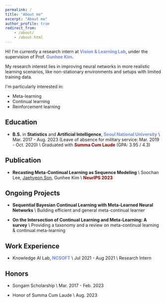 ```yaml
---
permalink: /
title: "About me"
excerpt: "About me"
author_profile: true
redirect_from:
    - /about/
    - /about.html
---
```


Hi! I'm currently a research intern at <a href="https://vision.snu.ac.kr/" style="color: #7289da; text-decoration:none">**Vision & Learning Lab**</a>, under the supervision of Prof. <a href="https://vision.snu.ac.kr/gunhee/" style="color: #7289da; text-decoration:none">**Gunhee Kim**</a>.

My research interest lies in improving neural networks in more realistic learning scenarios, like non-stationary environments and setups with limited training data.

I'm particularly interested in:

-   Meta-learning
-   Continual learning
-   Reinforcement learning

## Education

-   **B.S.** in **Statistics** and **Artificial Intelligence**, <a href="https://en.snu.ac.kr/" style="color: #7289da; text-decoration: none;">**Seoul National University**</a> \\
    Mar. 2017 - Aug. 2023 (Leave of absence for military service: Mar. 2019 - Oct. 2020) \\
    Graduated with <span style="color:darkred">**Summa Cum Laude**</span> (GPA: 3.95 / 4.3)

## Publication    

-   **Recasting Meta-Continual Learning as Sequence Modeling** \\
    Soochan Lee, <u>Jaehyeon Son</u>, Gunhee Kim \\
    <span style="color:darkred">**NeurIPS 2023**</span> 

## Ongoing Projects

-   **Sequential Bayesian Continual Learning with Meta-Learned Neural Networks** \\
    Building efficient and general meta-continual learner

-   **On the Intersection of Continual Learning and Meta-Learning: A survey** \\
    Providing a taxonomy and a review on meta-continual learning & continual meta-learning



## Work Experience

-   Knowledge AI Lab, <a href="https://kr.ncsoft.com/en/" style="color: #7289da; text-decoration: none;">**NCSOFT**</a> \\
    Jul 2021 - Aug 2021 \\
    Research Intern

## Honors

-   Songam Scholarship \\
    Mar. 2017 - Feb. 2023

-   Honor of Summa Cum Laude \\
    Aug. 2023